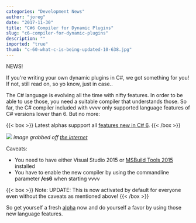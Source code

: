 ```yaml
---
categories: "Development News"
author: "joreg"
date: "2017-11-30"
title: "C#6 Compiler for Dynamic Plugins"
slug: "c6-compiler-for-dynamic-plugins"
description: ""
imported: "true"
thumb: "c-60-what-c-is-being-updated-10-638.jpg"
---
```



NEWS!

If you're writing your own dynamic plugins in C#, we got something for you! If not, still read on, so yo know, just in case..

The C# language is evolving all the time with nifty features. In order to be able to use those, you need a suitable compiler that understands those. So far, the C# compiler included with vvvv only supported language features of C# versions lower than 6. But no more:

{{< box >}}
Latest alphas suppport all [features new in C# 6](https://docs.microsoft.com/en-us/dotnet/csharp/whats-new/csharp-6).{{< /box >}}

![](c-60-what-c-is-being-updated-10-638.jpg)
*image grabbed off [the internet](http://image.slidesharecdn.com/filipekberg-dddbrisbane-csharp6-141207042920-conversion-gate01/95/c-60-what-c-is-being-updated-10-638.jpg?cb=1417927109)*

Caveats: 
* You need to have either Visual Studio 2015 or [MSBuild Tools 2015](https://www.microsoft.com/en-us/download/details.aspx?id=48159) installed
* You have to enable the new compiler by using the commandline parameter **/cs6** when starting vvvv

{{< box >}}
Note:
UPDATE: 
This is now activated by default for everyone even without the caveats as mentioned above!
{{< /box >}}

So get yourself a fresh [alpha](https://vvvv.org/downloads/previews) now and do yourself a favor by using those new language features.